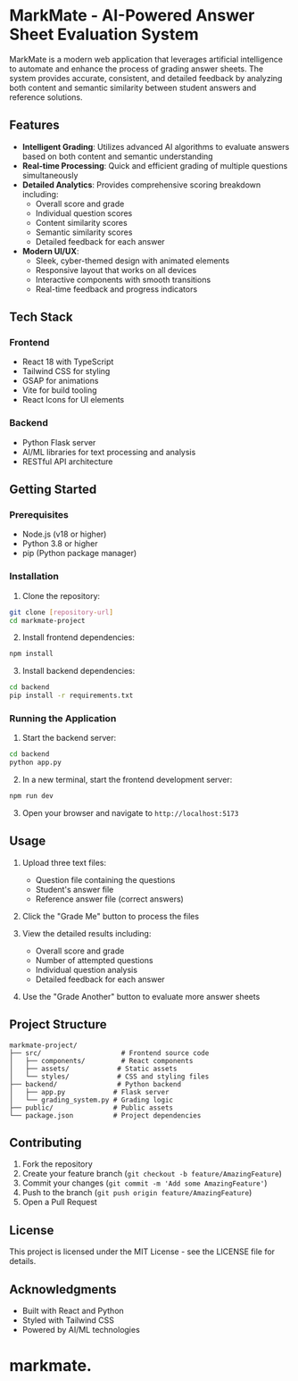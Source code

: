# MarkMate - AI-Powered Answer Sheet Evaluation System

MarkMate is a modern web application that leverages artificial intelligence to automate and enhance the process of grading answer sheets. The system provides accurate, consistent, and detailed feedback by analyzing both content and semantic similarity between student answers and reference solutions.

## Features

- **Intelligent Grading**: Utilizes advanced AI algorithms to evaluate answers based on both content and semantic understanding
- **Real-time Processing**: Quick and efficient grading of multiple questions simultaneously
- **Detailed Analytics**: Provides comprehensive scoring breakdown including:
  - Overall score and grade
  - Individual question scores
  - Content similarity scores
  - Semantic similarity scores
  - Detailed feedback for each answer
- **Modern UI/UX**: 
  - Sleek, cyber-themed design with animated elements
  - Responsive layout that works on all devices
  - Interactive components with smooth transitions
  - Real-time feedback and progress indicators

## Tech Stack

### Frontend
- React 18 with TypeScript
- Tailwind CSS for styling
- GSAP for animations
- Vite for build tooling
- React Icons for UI elements

### Backend
- Python Flask server
- AI/ML libraries for text processing and analysis
- RESTful API architecture

## Getting Started

### Prerequisites
- Node.js (v18 or higher)
- Python 3.8 or higher
- pip (Python package manager)

### Installation

1. Clone the repository:
```bash
git clone [repository-url]
cd markmate-project
```

2. Install frontend dependencies:
```bash
npm install
```

3. Install backend dependencies:
```bash
cd backend
pip install -r requirements.txt
```

### Running the Application

1. Start the backend server:
```bash
cd backend
python app.py
```

2. In a new terminal, start the frontend development server:
```bash
npm run dev
```

3. Open your browser and navigate to `http://localhost:5173`

## Usage

1. Upload three text files:
   - Question file containing the questions
   - Student's answer file
   - Reference answer file (correct answers)

2. Click the "Grade Me" button to process the files

3. View the detailed results including:
   - Overall score and grade
   - Number of attempted questions
   - Individual question analysis
   - Detailed feedback for each answer

4. Use the "Grade Another" button to evaluate more answer sheets

## Project Structure

```
markmate-project/
├── src/                    # Frontend source code
│   ├── components/         # React components
│   ├── assets/            # Static assets
│   └── styles/            # CSS and styling files
├── backend/               # Python backend
│   ├── app.py            # Flask server
│   └── grading_system.py # Grading logic
├── public/               # Public assets
└── package.json          # Project dependencies
```

## Contributing

1. Fork the repository
2. Create your feature branch (`git checkout -b feature/AmazingFeature`)
3. Commit your changes (`git commit -m 'Add some AmazingFeature'`)
4. Push to the branch (`git push origin feature/AmazingFeature`)
5. Open a Pull Request

## License

This project is licensed under the MIT License - see the LICENSE file for details.

## Acknowledgments

- Built with React and Python
- Styled with Tailwind CSS
- Powered by AI/ML technologies
# markmate.
